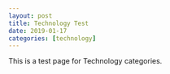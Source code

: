 ```yaml
---
layout: post
title: Technology Test
date: 2019-01-17
categories: [technology]
---
```


This is a test page for Technology categories.
